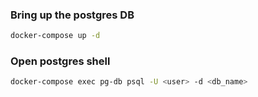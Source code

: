 ### Bring up the postgres DB

```bash
docker-compose up -d
```

### Open postgres shell

```bash
docker-compose exec pg-db psql -U <user> -d <db_name>
```
